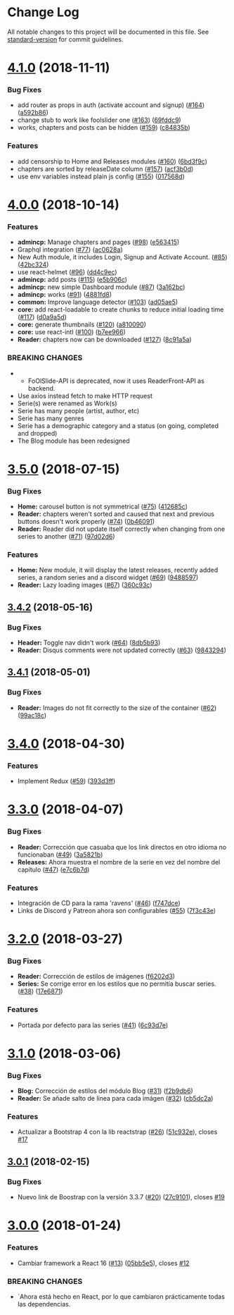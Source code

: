 # Change Log

All notable changes to this project will be documented in this file. See [standard-version](https://github.com/conventional-changelog/standard-version) for commit guidelines.

<a name="4.1.0"></a>
# [4.1.0](https://github.com/dvaJi/ReaderFront/compare/v4.0.0...v4.1.0) (2018-11-11)


### Bug Fixes

* add router as props in auth (activate account and signup) ([#164](https://github.com/dvaJi/ReaderFront/issues/164)) ([a592b86](https://github.com/dvaJi/ReaderFront/commit/a592b86))
* change stub to work like foolslider one ([#163](https://github.com/dvaJi/ReaderFront/issues/163)) ([69fddc9](https://github.com/dvaJi/ReaderFront/commit/69fddc9))
* works, chapters and posts can be hidden ([#159](https://github.com/dvaJi/ReaderFront/issues/159)) ([c84835b](https://github.com/dvaJi/ReaderFront/commit/c84835b))


### Features

* add censorship to Home and Releases modules ([#160](https://github.com/dvaJi/ReaderFront/issues/160)) ([6bd3f9c](https://github.com/dvaJi/ReaderFront/commit/6bd3f9c))
* chapters are sorted by releaseDate column ([#157](https://github.com/dvaJi/ReaderFront/issues/157)) ([acf3b0d](https://github.com/dvaJi/ReaderFront/commit/acf3b0d))
* use env variables instead plain js config ([#155](https://github.com/dvaJi/ReaderFront/issues/155)) ([017568d](https://github.com/dvaJi/ReaderFront/commit/017568d))



<a name="4.0.0"></a>
# [4.0.0](https://github.com/dvaJi/ReaderFront/compare/v3.5.0...v4.0.0) (2018-10-14)


### Features

* **admincp:** Manage chapters and pages ([#98](https://github.com/dvaJi/ReaderFront/issues/98)) ([e563415](https://github.com/dvaJi/ReaderFront/commit/e563415))
* Graphql integration ([#77](https://github.com/dvaJi/ReaderFront/issues/77)) ([ac0628a](https://github.com/dvaJi/ReaderFront/commit/ac0628a))
* New Auth module, it includes Login, Signup and Activate Account. ([#85](https://github.com/dvaJi/ReaderFront/issues/85)) ([42bc324](https://github.com/dvaJi/ReaderFront/commit/42bc324))
* use react-helmet ([#96](https://github.com/dvaJi/ReaderFront/issues/96)) ([dd4c9ec](https://github.com/dvaJi/ReaderFront/commit/dd4c9ec))
* **admincp:** add posts ([#115](https://github.com/dvaJi/ReaderFront/issues/115)) ([e5b906c](https://github.com/dvaJi/ReaderFront/commit/e5b906c))
* **admincp:** new simple Dashboard module ([#87](https://github.com/dvaJi/ReaderFront/issues/87)) ([3a162bc](https://github.com/dvaJi/ReaderFront/commit/3a162bc))
* **admincp:** works ([#91](https://github.com/dvaJi/ReaderFront/issues/91)) ([4881fd8](https://github.com/dvaJi/ReaderFront/commit/4881fd8))
* **common:** Improve language detector ([#103](https://github.com/dvaJi/ReaderFront/issues/103)) ([ad05ae5](https://github.com/dvaJi/ReaderFront/commit/ad05ae5))
* **core:** add react-loadable to create chunks to reduce initial loading time ([#117](https://github.com/dvaJi/ReaderFront/issues/117)) ([d0a9a5d](https://github.com/dvaJi/ReaderFront/commit/d0a9a5d))
* **core:** generate thumbnails ([#120](https://github.com/dvaJi/ReaderFront/issues/120)) ([a810090](https://github.com/dvaJi/ReaderFront/commit/a810090))
* **core:** use react-intl ([#100](https://github.com/dvaJi/ReaderFront/issues/100)) ([b7ee966](https://github.com/dvaJi/ReaderFront/commit/b7ee966))
* **Reader:** chapters now can be downloaded ([#127](https://github.com/dvaJi/ReaderFront/issues/127)) ([8c91a5a](https://github.com/dvaJi/ReaderFront/commit/8c91a5a))


### BREAKING CHANGES

* * FoOlSlide-API is deprecated, now it uses ReaderFront-API as backend.
* Use axios instead fetch to make HTTP request
* Serie(s) were renamed as Work(s)
* Serie has many people (artist, author, etc)
* Serie has many genres
* Serie has a demographic category and a status (on going, completed and dropped)
* The Blog module has been redesigned



<a name="3.5.0"></a>
# [3.5.0](https://github.com/dvaJi/ReaderFront/compare/v3.4.2...v3.5.0) (2018-07-15)


### Bug Fixes

* **Home:** carousel button is not symmetrical ([#75](https://github.com/dvaJi/ReaderFront/issues/75)) ([412685c](https://github.com/dvaJi/ReaderFront/commit/412685c))
* **Reader:** chapters weren't sorted and caused that next and previous buttons doesn't work properly ([#74](https://github.com/dvaJi/ReaderFront/issues/74)) ([0b46091](https://github.com/dvaJi/ReaderFront/commit/0b46091))
* **Reader:** Reader did not update itself correctly when changing from one series to another ([#71](https://github.com/dvaJi/ReaderFront/issues/71)) ([97d02d6](https://github.com/dvaJi/ReaderFront/commit/97d02d6))


### Features

* **Home:** New module, it will display the latest releases, recently added series, a random series and a discord widget ([#69](https://github.com/dvaJi/ReaderFront/issues/69)) ([9488597](https://github.com/dvaJi/ReaderFront/commit/9488597))
* **Reader:** Lazy loading images ([#67](https://github.com/dvaJi/ReaderFront/issues/67)) ([360c93c](https://github.com/dvaJi/ReaderFront/commit/360c93c))



<a name="3.4.2"></a>
## [3.4.2](https://github.com/dvaJi/ReaderFront/compare/v3.4.1...v3.4.2) (2018-05-16)


### Bug Fixes

* **Header:** Toggle nav didn't work ([#64](https://github.com/dvaJi/ReaderFront/issues/64)) ([8db5b93](https://github.com/dvaJi/ReaderFront/commit/8db5b93))
* **Reader:** Disqus comments were not updated correctly ([#63](https://github.com/dvaJi/ReaderFront/issues/63)) ([9843294](https://github.com/dvaJi/ReaderFront/commit/9843294))



<a name="3.4.1"></a>
## [3.4.1](https://github.com/dvaJi/ReaderFront/compare/v3.4.0...v3.4.1) (2018-05-01)


### Bug Fixes

* **Reader:** Images do not fit correctly to the size of the container ([#62](https://github.com/dvaJi/ReaderFront/issues/62)) ([99ac18c](https://github.com/dvaJi/ReaderFront/commit/99ac18c))



<a name="3.4.0"></a>
# [3.4.0](https://github.com/dvaJi/ReaderFront/compare/v3.3.0...v3.4.0) (2018-04-30)


### Features

* Implement Redux ([#59](https://github.com/dvaJi/ReaderFront/issues/59)) ([393d3ff](https://github.com/dvaJi/ReaderFront/commit/393d3ff))



<a name="3.3.0"></a>
# [3.3.0](https://github.com/dvaJi/ReaderFront/compare/v3.2.0...v3.3.0) (2018-04-07)


### Bug Fixes

* **Reader:** Corrección que casuaba que los link directos en otro idioma no funcionaban ([#49](https://github.com/dvaJi/ReaderFront/issues/49)) ([3a5821b](https://github.com/dvaJi/ReaderFront/commit/3a5821b))
* **Releases:** Ahora muestra el nombre de la serie en vez del nombre del capítulo ([#47](https://github.com/dvaJi/ReaderFront/issues/47)) ([e7c6b7d](https://github.com/dvaJi/ReaderFront/commit/e7c6b7d))


### Features

* Integración de CD para la rama 'ravens' ([#46](https://github.com/dvaJi/ReaderFront/issues/46)) ([f747dce](https://github.com/dvaJi/ReaderFront/commit/f747dce))
* Links de Discord y Patreon ahora son configurables ([#55](https://github.com/dvaJi/ReaderFront/issues/55)) ([7f3c43e](https://github.com/dvaJi/ReaderFront/commit/7f3c43e))



<a name="3.2.0"></a>
# [3.2.0](https://github.com/dvaJi/ReaderFront/compare/v3.1.0...v3.2.0) (2018-03-27)


### Bug Fixes

* **Reader:** Corrección de estilos de imágenes ([f6202d3](https://github.com/dvaJi/ReaderFront/commit/f6202d3))
* **Series:** Se corrige error en los estilos que no permitía buscar series. ([#38](https://github.com/dvaJi/ReaderFront/issues/38)) ([17e6871](https://github.com/dvaJi/ReaderFront/commit/17e6871))


### Features

* Portada por defecto para las series ([#41](https://github.com/dvaJi/ReaderFront/issues/41)) ([6c93d7e](https://github.com/dvaJi/ReaderFront/commit/6c93d7e))



<a name="3.1.0"></a>
# [3.1.0](https://github.com/dvaJi/ReaderFront/compare/v3.0.1...v3.1.0) (2018-03-06)


### Bug Fixes

* **Blog:** Corrección de estilos del módulo Blog ([#31](https://github.com/dvaJi/ReaderFront/issues/31)) ([f2b9db6](https://github.com/dvaJi/ReaderFront/commit/f2b9db6))
* **Reader:** Se añade salto de línea para cada imágen ([#32](https://github.com/dvaJi/ReaderFront/issues/32)) ([cb5dc2a](https://github.com/dvaJi/ReaderFront/commit/cb5dc2a))


### Features

* Actualizar a Bootstrap 4 con la lib reactstrap ([#26](https://github.com/dvaJi/ReaderFront/issues/26)) ([51c932e](https://github.com/dvaJi/ReaderFront/commit/51c932e)), closes [#17](https://github.com/dvaJi/ReaderFront/issues/17)



<a name="3.0.1"></a>
## [3.0.1](https://github.com/dvaJi/ReaderFront/compare/v3.0.0...v3.0.1) (2018-02-15)


### Bug Fixes

* Nuevo link de Boostrap con la versión 3.3.7 ([#20](https://github.com/dvaJi/ReaderFront/issues/20)) ([27c9101](https://github.com/dvaJi/ReaderFront/commit/27c9101)), closes [#19](https://github.com/dvaJi/ReaderFront/issues/19)



<a name="3.0.0"></a>
# [3.0.0](https://github.com/dvaJi/ReaderFront/compare/2.1.2...3.0.0) (2018-01-24)


### Features

* Cambiar framework a React 16 ([#13](https://github.com/dvaJi/ReaderFront/issues/13)) ([05bb5e5](https://github.com/dvaJi/ReaderFront/commit/05bb5e5)), closes [#12](https://github.com/dvaJi/ReaderFront/issues/12)


### BREAKING CHANGES

* `Ahora está hecho en React, por lo que cambiaron prácticamente todas las dependencias.
